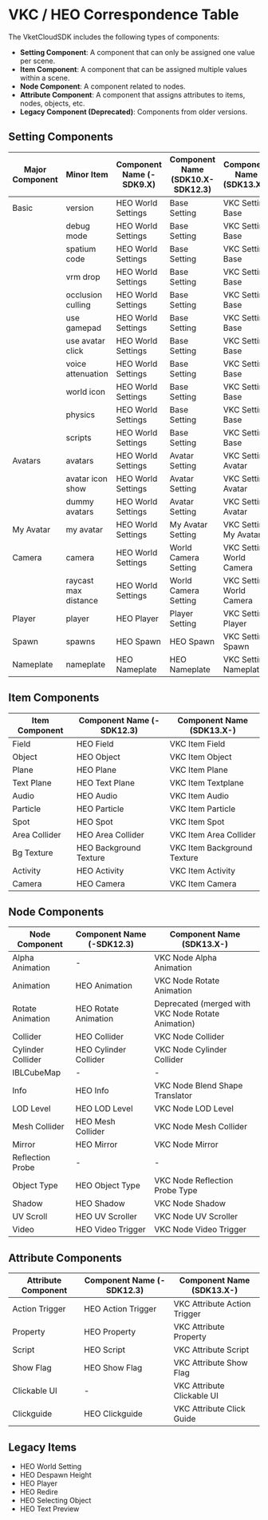 # VKC / HEO Correspondence Table

The VketCloudSDK includes the following types of components:

- **Setting Component**: A component that can only be assigned one value per scene.
- **Item Component**: A component that can be assigned multiple values within a scene.
- **Node Component**: A component related to nodes.
- **Attribute Component**: A component that assigns attributes to items, nodes, objects, etc.
- **Legacy Component (Deprecated)**: Components from older versions.

## Setting Components

| Major Component | Minor Item          | Component Name (-SDK9.X) | Component Name (SDK10.X-SDK12.3) | Component Name (SDK13.X-) |
|------------|---------------------|--------------------------|----------------------------------|---------------------------|
| Basic      | version             | HEO World Settings       | Base Setting                     | VKC Setting Base          |
|            | debug mode          | HEO World Settings       | Base Setting                     | VKC Setting Base          |
|            | spatium code        | HEO World Settings       | Base Setting                     | VKC Setting Base          |
|            | vrm drop            | HEO World Settings       | Base Setting                     | VKC Setting Base          |
|            | occlusion culling   | HEO World Settings       | Base Setting                     | VKC Setting Base          |
|            | use gamepad         | HEO World Settings       | Base Setting                     | VKC Setting Base          |
|            | use avatar click    | HEO World Settings       | Base Setting                     | VKC Setting Base          |
|            | voice attenuation   | HEO World Settings       | Base Setting                     | VKC Setting Base          |
|            | world icon          | HEO World Settings       | Base Setting                     | VKC Setting Base          |
|            | physics             | HEO World Settings       | Base Setting                     | VKC Setting Base          |
|            | scripts             | HEO World Settings       | Base Setting                     | VKC Setting Base          |
| Avatars    | avatars             | HEO World Settings       | Avatar Setting                   | VKC Setting Avatar        |
|            | avatar icon show    | HEO World Settings       | Avatar Setting                   | VKC Setting Avatar        |
|            | dummy avatars       | HEO World Settings       | Avatar Setting                   | VKC Setting Avatar        |
| My Avatar  | my avatar           | HEO World Settings       | My Avatar Setting                | VKC Setting My Avatar     |
| Camera     | camera              | HEO World Settings       | World Camera Setting             | VKC Setting World Camera  |
|            | raycast max distance| HEO World Settings       | World Camera Setting             | VKC Setting World Camera  |
| Player     | player              | HEO Player               | Player Setting                   | VKC Setting Player        |
| Spawn      | spawns              | HEO Spawn                | HEO Spawn                        | VKC Setting Spawn         |
| Nameplate  | nameplate           | HEO Nameplate            | HEO Nameplate                    | VKC Setting Nameplate     |

## Item Components

| Item Component    | Component Name (-SDK12.3) | Component Name (SDK13.X-) |
|--------------|---------------------------|----------------------------|
| Field        | HEO Field                 | VKC Item Field             |
| Object       | HEO Object                | VKC Item Object            |
| Plane        | HEO Plane                 | VKC Item Plane             |
| Text Plane   | HEO Text Plane            | VKC Item Textplane         |
| Audio        | HEO Audio                 | VKC Item Audio             |
| Particle     | HEO Particle              | VKC Item Particle          |
| Spot         | HEO Spot                  | VKC Item Spot              |
| Area Collider| HEO Area Collider         | VKC Item Area Collider     |
| Bg Texture   | HEO Background Texture    | VKC Item Background Texture |
| Activity     | HEO Activity              | VKC Item Activity          |
| Camera       | HEO Camera                | VKC Item Camera            |

## Node Components

| Node Component           | Component Name (-SDK12.3) | Component Name (SDK13.X-)        |
|---------------------|---------------------------|----------------------------------|
| Alpha Animation     | -                         | VKC Node Alpha Animation         |
| Animation           | HEO Animation             | VKC Node Rotate Animation        |
| Rotate Animation    | HEO Rotate Animation      | Deprecated (merged with VKC Node Rotate Animation) |
| Collider            | HEO Collider              | VKC Node Collider                |
| Cylinder Collider   | HEO Cylinder Collider     | VKC Node Cylinder Collider       |
| IBLCubeMap          | -                         | -                                |
| Info                | HEO Info                  | VKC Node Blend Shape Translator  |
| LOD Level           | HEO LOD Level             | VKC Node LOD Level               |
| Mesh Collider       | HEO Mesh Collider         | VKC Node Mesh Collider           |
| Mirror              | HEO Mirror                | VKC Node Mirror                  |
| Reflection Probe    | -                         | -                                |
| Object Type         | HEO Object Type           | VKC Node Reflection Probe Type   |
| Shadow              | HEO Shadow                | VKC Node Shadow                  |
| UV Scroll           | HEO UV Scroller           | VKC Node UV Scroller             |
| Video               | HEO Video Trigger         | VKC Node Video Trigger           |

## Attribute Components

| Attribute Component | Component Name (-SDK12.3) | Component Name (SDK13.X-)       |
|----------------|---------------------------|---------------------------------|
| Action Trigger | HEO Action Trigger        | VKC Attribute Action Trigger    |
| Property       | HEO Property              | VKC Attribute Property          |
| Script         | HEO Script                | VKC Attribute Script            |
| Show Flag      | HEO Show Flag             | VKC Attribute Show Flag         |
| Clickable UI   | -                         | VKC Attribute Clickable UI      |
| Clickguide     | HEO Clickguide            | VKC Attribute Click Guide       |

## Legacy Items

- HEO World Setting
- HEO Despawn Height
- HEO Player
- HEO Redire
- HEO Selecting Object
- HEO Text Preview
